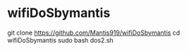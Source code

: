 # wifiDoSbymantis
git clone https://github.com/Mantis919/wifiDoSbymantis
cd wifiDoSbymantis
sudo bash dos2.sh
